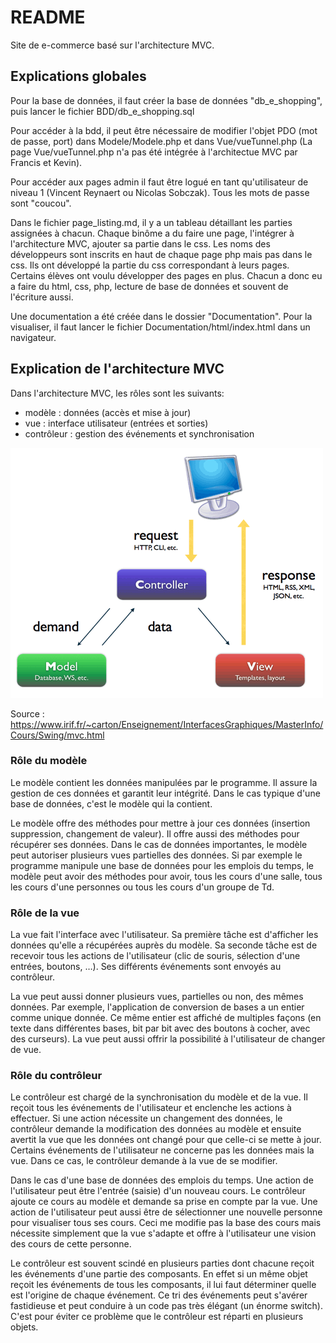 ﻿# README
Site de e-commerce basé sur l'architecture MVC.

## Explications globales

Pour la base de données, il faut créer la base de données "db_e_shopping", puis lancer le fichier BDD/db_e_shopping.sql

Pour accéder à la bdd, il peut être nécessaire de modifier l'objet PDO (mot de passe, port) dans Modele/Modele.php et dans Vue/vueTunnel.php (La page Vue/vueTunnel.php n'a pas été intégrée à l'architectue MVC par Francis et Kevin).

Pour accéder aux pages admin il faut être logué en tant qu'utilisateur de niveau 1 (Vincent Reynaert ou Nicolas Sobczak). Tous les mots de passe sont "coucou".

Dans le fichier page_listing.md, il y a un tableau détaillant les parties assignées à chacun. Chaque binôme a du faire une page, l'intégrer à l'architecture MVC, ajouter sa partie dans le css. Les noms des développeurs sont inscrits en haut de chaque page php mais pas dans le css. Ils ont développé la partie du css correspondant à leurs pages. Certains élèves ont voulu développer des pages en plus. Chacun a donc eu a faire du html, css, php, lecture de base de données et souvent de l'écriture aussi.

Une documentation a été créée dans le dossier "Documentation". Pour la visualiser, il faut lancer le fichier Documentation/html/index.html dans un navigateur.


## Explication de l'architecture MVC

Dans l'architecture MVC, les rôles sont les suivants:
- modèle : données (accès et mise à jour)
- vue : interface utilisateur (entrées et sorties)
- contrôleur : gestion des événements et synchronisation

![**Schema to always keep in mind**](Images/MVC.png)

Source : <https://www.irif.fr/~carton/Enseignement/InterfacesGraphiques/MasterInfo/Cours/Swing/mvc.html>


### Rôle du modèle

Le modèle contient les données manipulées par le programme. Il assure la gestion de ces données et garantit leur intégrité. Dans le cas typique d'une base de données, c'est le modèle qui la contient.

Le modèle offre des méthodes pour mettre à jour ces données (insertion suppression, changement de valeur). Il offre aussi des méthodes pour récupérer ses données. Dans le cas de données importantes, le modèle peut autoriser plusieurs vues partielles des données. Si par exemple le programme manipule une base de données pour les emplois du temps, le modèle peut avoir des méthodes pour avoir, tous les cours d'une salle, tous les cours d'une personnes ou tous les cours d'un groupe de Td.

### Rôle de la vue

La vue fait l'interface avec l'utilisateur. Sa première tâche est d'afficher les données qu'elle a récupérées auprès du modèle. Sa seconde tâche est de recevoir tous les actions de l'utilisateur (clic de souris, sélection d'une entrées, boutons, …). Ses différents événements sont envoyés au contrôleur.

La vue peut aussi donner plusieurs vues, partielles ou non, des mêmes données. Par exemple, l'application de conversion de bases a un entier comme unique donnée. Ce même entier est affiché de multiples façons (en texte dans différentes bases, bit par bit avec des boutons à cocher, avec des curseurs). La vue peut aussi offrir la possibilité à l'utilisateur de changer de vue.

### Rôle du contrôleur

Le contrôleur est chargé de la synchronisation du modèle et de la vue. Il reçoit tous les événements de l'utilisateur et enclenche les actions à effectuer. Si une action nécessite un changement des données, le contrôleur demande la modification des données au modèle et ensuite avertit la vue que les données ont changé pour que celle-ci se mette à jour. Certains événements de l'utilisateur ne concerne pas les données mais la vue. Dans ce cas, le contrôleur demande à la vue de se modifier.

Dans le cas d'une base de données des emplois du temps. Une action de l'utilisateur peut être l'entrée (saisie) d'un nouveau cours. Le contrôleur ajoute ce cours au modèle et demande sa prise en compte par la vue. Une action de l'utilisateur peut aussi être de sélectionner une nouvelle personne pour visualiser tous ses cours. Ceci me modifie pas la base des cours mais nécessite simplement que la vue s'adapte et offre à l'utilisateur une vision des cours de cette personne.

Le contrôleur est souvent scindé en plusieurs parties dont chacune reçoit les événements d'une partie des composants. En effet si un même objet reçoit les événements de tous les composants, il lui faut déterminer quelle est l'origine de chaque événement. Ce tri des événements peut s'avérer fastidieuse et peut conduire à un code pas très élégant (un énorme switch). C'est pour éviter ce problème que le contrôleur est réparti en plusieurs objets.

